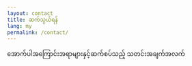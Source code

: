 ```yaml
---
layout: contact
title: ဆက်သွယ်ရန်
lang: my
permalink: /contact/
---
```


အောက်ပါအကြောင်းအရာများနှင့်ဆက်စပ်သည့် သတင်းအချက်အလက်
